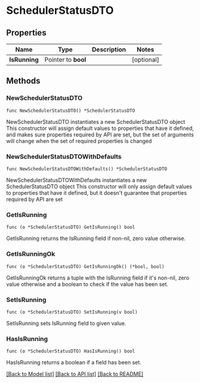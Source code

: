# SchedulerStatusDTO

## Properties

Name | Type | Description | Notes
------------ | ------------- | ------------- | -------------
**IsRunning** | Pointer to **bool** |  | [optional] 

## Methods

### NewSchedulerStatusDTO

`func NewSchedulerStatusDTO() *SchedulerStatusDTO`

NewSchedulerStatusDTO instantiates a new SchedulerStatusDTO object
This constructor will assign default values to properties that have it defined,
and makes sure properties required by API are set, but the set of arguments
will change when the set of required properties is changed

### NewSchedulerStatusDTOWithDefaults

`func NewSchedulerStatusDTOWithDefaults() *SchedulerStatusDTO`

NewSchedulerStatusDTOWithDefaults instantiates a new SchedulerStatusDTO object
This constructor will only assign default values to properties that have it defined,
but it doesn't guarantee that properties required by API are set

### GetIsRunning

`func (o *SchedulerStatusDTO) GetIsRunning() bool`

GetIsRunning returns the IsRunning field if non-nil, zero value otherwise.

### GetIsRunningOk

`func (o *SchedulerStatusDTO) GetIsRunningOk() (*bool, bool)`

GetIsRunningOk returns a tuple with the IsRunning field if it's non-nil, zero value otherwise
and a boolean to check if the value has been set.

### SetIsRunning

`func (o *SchedulerStatusDTO) SetIsRunning(v bool)`

SetIsRunning sets IsRunning field to given value.

### HasIsRunning

`func (o *SchedulerStatusDTO) HasIsRunning() bool`

HasIsRunning returns a boolean if a field has been set.


[[Back to Model list]](../README.md#documentation-for-models) [[Back to API list]](../README.md#documentation-for-api-endpoints) [[Back to README]](../README.md)


